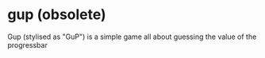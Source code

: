 # gup (obsolete) 
Gup (stylised as "GuP") is a simple game all about guessing the value of the progressbar
